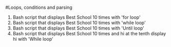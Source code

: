 #Loops, conditions and parsing

1. Bash script that displays Best School 10 times with 'for loop'
2. Bash script that displays Best School 10 times with 'while loop'
3. Bash script that displays Best School 10 times with 'Until loop'
4. Bash script that displays Best School 10 times and hi at the tenth display hi with 'While loop'
